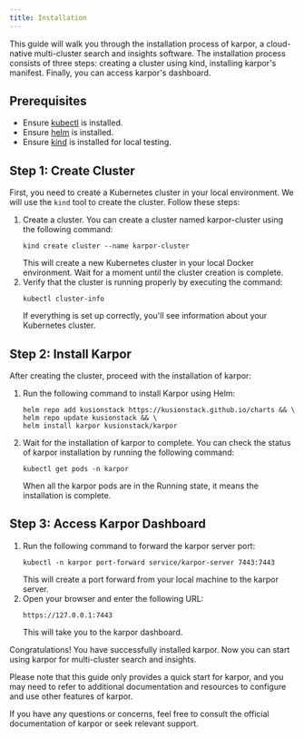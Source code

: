 ```yaml
---
title: Installation
---
```


This guide will walk you through the installation process of karpor, a cloud-native multi-cluster search and insights software. The installation process consists of three steps: creating a cluster using kind, installing karpor's manifest. Finally, you can access karpor's dashboard.

## Prerequisites

* Ensure [kubectl](https://kubernetes.io/docs/tasks/tools/) is installed.
* Ensure [helm](https://helm.sh/docs/intro/install/) is installed.
* Ensure [kind](https://kind.sigs.k8s.io/docs/user/quick-start/#installation/) is installed for local testing.

## Step 1: Create Cluster

First, you need to create a Kubernetes cluster in your local environment. We will use the `kind` tool to create the cluster. Follow these steps:

1. Create a cluster. You can create a cluster named karpor-cluster using the following command:
   ```shell
   kind create cluster --name karpor-cluster
   ```
   This will create a new Kubernetes cluster in your local Docker environment. Wait for a moment until the cluster creation is complete.
2. Verify that the cluster is running properly by executing the command:
   ```shell
   kubectl cluster-info
   ```
   If everything is set up correctly, you'll see information about your Kubernetes cluster.

## Step 2: Install Karpor

After creating the cluster, proceed with the installation of karpor:
1. Run the following command to install Karpor using Helm:
   ```shell
   helm repo add kusionstack https://kusionstack.github.io/charts && \
   helm repo update kusionstack && \
   helm install karpor kusionstack/karpor
   ```
2. Wait for the installation of karpor to complete. You can check the status of karpor installation by running the following command:
   ```shell
   kubectl get pods -n karpor
   ```
   When all the karpor pods are in the Running state, it means the installation is complete.

## Step 3: Access Karpor Dashboard

1. Run the following command to forward the karpor server port:
   ```shell
   kubectl -n karpor port-forward service/karpor-server 7443:7443
   ```
   This will create a port forward from your local machine to the karpor server.
2. Open your browser and enter the following URL:
   ```shell
   https://127.0.0.1:7443
   ```
   This will take you to the karpor dashboard.

Congratulations! You have successfully installed karpor. Now you can start using karpor for multi-cluster search and insights.

Please note that this guide only provides a quick start for karpor, and you may need to refer to additional documentation and resources to configure and use other features of karpor.

If you have any questions or concerns, feel free to consult the official documentation of karpor or seek relevant support.
